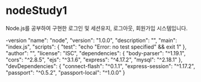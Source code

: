 # nodeStudy1
Node.js를 공부하여 구현한 로그인 및 세션유지, 로그아웃, 회원가입 시스템입니다.


-version
  "name": "node",
  "version": "1.0.0",
  "description": "",
  "main": "index.js",
  "scripts": {
    "test": "echo \"Error: no test specified\" && exit 1"
  },
  "author": "",
  "license": "ISC",
  "dependencies": {
    "body-parser": "^1.19.1",
    "cors": "^2.8.5",
    "ejs": "^3.1.6",
    "express": "^4.17.2",
    "mysql": "^2.18.1"
  },
  "devDependencies": {
    "connect-flash": "^0.1.1",
    "express-session": "^1.17.2",
    "passport": "^0.5.2",
    "passport-local": "^1.0.0"
  }
